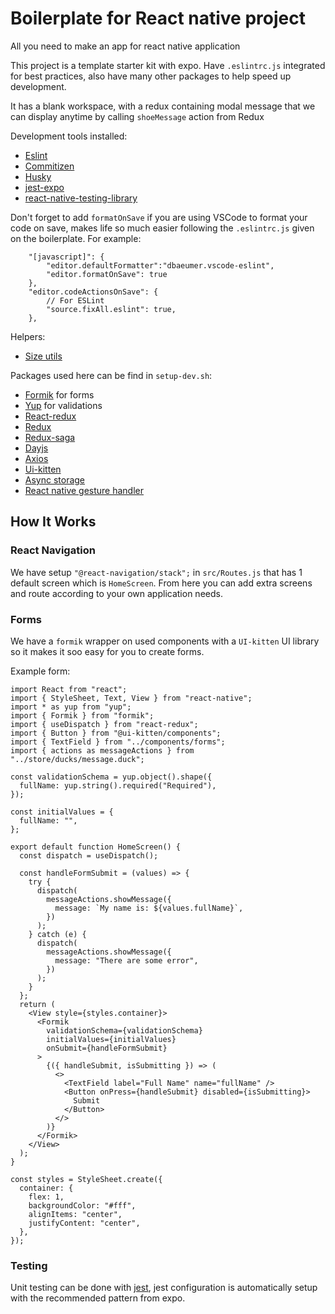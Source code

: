 # Boilerplate for React native project

All you need to make an app for react native application

This project is a template starter kit with expo. Have `.eslintrc.js` integrated for best practices, also have many other packages to help speed up development.

It has a blank workspace, with a redux containing modal message that we can display anytime by calling `shoeMessage` action from Redux

Development tools installed:
- [Eslint](https://eslint.org/)
- [Commitizen](https://github.com/commitizen/cz-cli)
- [Husky](https://github.com/typicode/husky)
- [jest-expo](https://docs.expo.io/guides/testing-with-jest/)
- [react-native-testing-library](https://github.com/callstack/react-native-testing-library)

Don't forget to add `formatOnSave` if you are using VSCode to format your code on save, makes life so much easier following the `.eslintrc.js` given on the boilerplate. For example:

```
    "[javascript]": {
        "editor.defaultFormatter":"dbaeumer.vscode-eslint",
        "editor.formatOnSave": true
    },
    "editor.codeActionsOnSave": {
        // For ESLint
        "source.fixAll.eslint": true,
    },
```

Helpers:
- [Size utils](https://stackoverflow.com/questions/33628677/react-native-responsive-font-size)

Packages used here can be find in `setup-dev.sh`:
- [Formik](https://formik.org/) for forms
- [Yup](https://github.com/jquense/yup) for validations
- [React-redux](https://github.com/reduxjs/react-redux)
- [Redux](https://github.com/reduxjs/redux)
- [Redux-saga](https://github.com/redux-saga/redux-saga)
- [Dayjs](https://github.com/iamkun/dayjs)
- [Axios](https://github.com/axios/axios)
- [Ui-kitten](https://github.com/akveo/react-native-ui-kitten)
- [Async storage](https://github.com/react-native-async-storage/async-storage)
- [React native gesture handler](https://github.com/software-mansion/react-native-gesture-handler)

## How It Works

### React Navigation
We have setup `"@react-navigation/stack";` in `src/Routes.js` that has 1 default screen which is `HomeScreen`. 
From here you can add extra screens and route according to your own application needs.

### Forms
We have a `formik` wrapper on used components with a `UI-kitten` UI library so it makes it soo easy for you to create forms.

Example form:
```
import React from "react";
import { StyleSheet, Text, View } from "react-native";
import * as yup from "yup";
import { Formik } from "formik";
import { useDispatch } from "react-redux";
import { Button } from "@ui-kitten/components";
import { TextField } from "../components/forms";
import { actions as messageActions } from "../store/ducks/message.duck";

const validationSchema = yup.object().shape({
  fullName: yup.string().required("Required"),
});

const initialValues = {
  fullName: "",
};

export default function HomeScreen() {
  const dispatch = useDispatch();

  const handleFormSubmit = (values) => {
    try {
      dispatch(
        messageActions.showMessage({
          message: `My name is: ${values.fullName}`,
        })
      );
    } catch (e) {
      dispatch(
        messageActions.showMessage({
          message: "There are some error",
        })
      );
    }
  };
  return (
    <View style={styles.container}>
      <Formik
        validationSchema={validationSchema}
        initialValues={initialValues}
        onSubmit={handleFormSubmit}
      >
        {({ handleSubmit, isSubmitting }) => (
          <>
            <TextField label="Full Name" name="fullName" />
            <Button onPress={handleSubmit} disabled={isSubmitting}>
              Submit
            </Button>
          </>
        )}
      </Formik>
    </View>
  );
}

const styles = StyleSheet.create({
  container: {
    flex: 1,
    backgroundColor: "#fff",
    alignItems: "center",
    justifyContent: "center",
  },
});

```

### Testing

Unit testing can be done with [jest](https://docs.expo.io/guides/testing-with-jest/), 
jest configuration is automatically setup with the recommended pattern from expo. 

